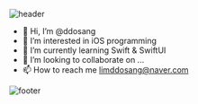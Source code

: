 ![header](https://capsule-render.vercel.app/api?type=slice&color=8977AD&section=header&text=ddosang's%20github&fontColor=d3d3d3)

- 👋 Hi, I’m @ddosang
- 👀 I’m interested in iOS programming
- 🌱 I’m currently learning Swift & SwiftUI 
- 💞️ I’m looking to collaborate on ...
- 📫 How to reach me limddosang@naver.com


![footer](https://capsule-render.vercel.app/api?type=slice&color=8977AD&section=footer&text=thank%20you!&fontColor=d3d3d3)
<!---
ddosang/ddosang is a ✨ special ✨ repository because its `README.md` (this file) appears on your GitHub profile.
You can click the Preview link to take a look at your changes.
--->
